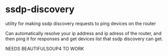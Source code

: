 # ssdp-discovery
utility for making ssdp discovery requests to ping devices on the router

Can automatically resolve your ip address and ip adress of the router, and then ping it for responses and get devices list that ssdp discovery can get.

NEEDS BEAUTIFULSOUP4 TO WORK
